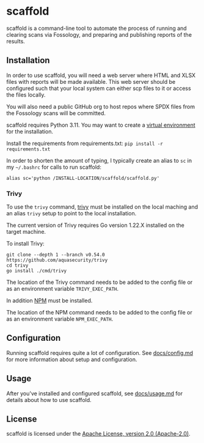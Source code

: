 # scaffold

scaffold is a command-line tool to automate the process of running and clearing scans via Fossology, and preparing and publishing reports of the results.

## Installation

In order to use scaffold, you will need a web server where HTML and XLSX files with reports will be made available. This web server should be configured such that your local system can either scp files to it or access the files locally.

You will also need a public GitHub org to host repos where SPDX files from the Fossology scans will be committed.

scaffold requires Python 3.11. You may want to create a [virtual environment](https://pypi.org/project/virtualenvwrapper/) for the installation.

Install the requirements from requirements.txt: `pip install -r requirements.txt`

In order to shorten the amount of typing, I typically create an alias to `sc` in my `~/.bashrc` for calls to run scaffold:

```
alias sc='python /INSTALL-LOCATION/scaffold/scaffold.py'
```

### Trivy

To use the `trivy` command, [trivy](https://aquasecurity.github.io/trivy) must be installed on the local maching and an alias `trivy` setup to point to the local installation.

The current version of Trivy requires Go version 1.22.X installed on the target machine.

To install Trivy:

```
git clone --depth 1 --branch v0.54.0 https://github.com/aquasecurity/trivy
cd trivy
go install ./cmd/trivy
```

The location of the Trivy command needs to be added to the config file or as an environment variable `TRIVY_EXEC_PATH`.

In addition [NPM](https://www.npmjs.com/) must be installed.

The location of the NPM command needs to be added to the config file or as an environment variable `NPM_EXEC_PATH`.

## Configuration

Running scaffold requires quite a lot of configuration. See [docs/config.md](docs/config.md) for more information about setup and configuration.

## Usage

After you've installed and configured scaffold, see [docs/usage.md](docs/usage.md) for details about how to use scaffold.

## License

scaffold is licensed under the [Apache License, version 2.0 (Apache-2.0)](./LICENSE.txt).
